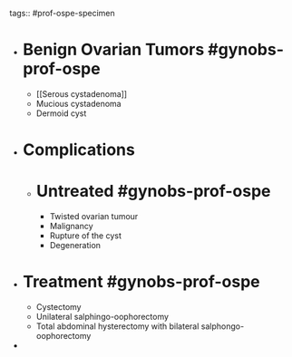 tags:: #prof-ospe-specimen

- # Benign Ovarian Tumors #gynobs-prof-ospe
	- [[Serous cystadenoma]]
	- Mucious cystadenoma
	- Dermoid cyst
- # Complications
	- # Untreated #gynobs-prof-ospe
		- Twisted ovarian tumour
		- Malignancy
		- Rupture of the cyst
		- Degeneration
- # Treatment #gynobs-prof-ospe
	- Cystectomy
	- Unilateral salphingo-oophorectomy
	- Total abdominal hysterectomy with bilateral salphongo-oophorectomy
-
